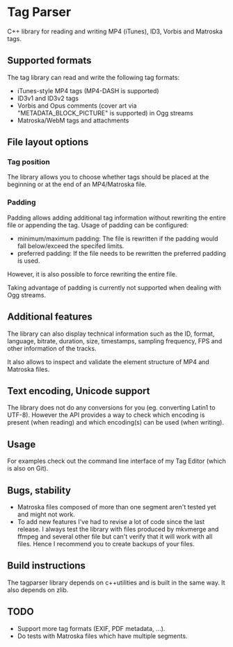 # Tag Parser
C++ library for reading and writing MP4 (iTunes), ID3, Vorbis and Matroska tags.

## Supported formats
The tag library can read and write the following tag formats:
- iTunes-style MP4 tags (MP4-DASH is supported)
- ID3v1 and ID3v2 tags
- Vorbis and Opus comments (cover art via "METADATA_BLOCK_PICTURE" is supported) in Ogg streams
- Matroska/WebM tags and attachments

## File layout options
### Tag position
The library allows you to choose whether tags should be placed at the beginning or at
the end of an MP4/Matroska file.

### Padding
Padding allows adding additional tag information without rewriting the entire file
or appending the tag. Usage of padding can be configured:
- minimum/maximum padding: The file is rewritten if the padding would fall below/exceed the specifed limits.
- preferred padding: If the file needs to be rewritten the preferred padding is used.

However, it is also possible to force rewriting the entire file.

Taking advantage of padding is currently not supported when dealing with Ogg streams.

## Additional features
The library can also display technical information such as the ID, format, language, bitrate,
duration, size, timestamps, sampling frequency, FPS and other information of the tracks.

It also allows to inspect and validate the element structure of MP4 and Matroska files.

## Text encoding, Unicode support
The library does not do any conversions for you (eg. converting Latin1 to UTF-8). However the
API provides a way to check which encoding is present (when reading) and which encoding(s)
can be used (when writing).

## Usage
For examples check out the command line interface of my Tag Editor (which is also on Git).

## Bugs, stability
- Matroska files composed of more than one segment aren't tested yet and might not work.
- To add new features I've had to revise a lot of code since the last release. I always test the library with
  files produced by mkvmerge and ffmpeg and several other file but can't verify that it will work with all
  files. Hence I recommend you to create backups of your files.

## Build instructions
The tagparser library depends on c++utilities and is built in the same way.
It also depends on zlib.

## TODO
- Support more tag formats (EXIF, PDF metadata, ...).
- Do tests with Matroska files which have multiple segments.
